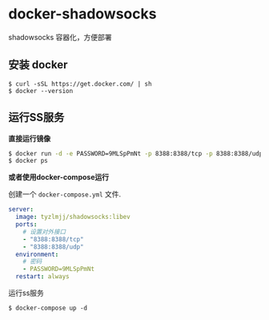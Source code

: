 # docker-shadowsocks

shadowsocks 容器化，方便部署

## 安装 docker

```
$ curl -sSL https://get.docker.com/ | sh
$ docker --version
```

## 运行SS服务

**直接运行镜像**

```bash
$ docker run -d -e PASSWORD=9MLSpPmNt -p 8388:8388/tcp -p 8388:8388/udp --restart always tyzlmjj/shadowsocks:manager
$ docker ps
```

**或者使用docker-compose运行**

创建一个 `docker-compose.yml` 文件.

```yaml
server:
  image: tyzlmjj/shadowsocks:libev
  ports:
    # 设置对外接口
    - "8388:8388/tcp"
    - "8388:8388/udp"
  environment:
    # 密码
    - PASSWORD=9MLSpPmNt
  restart: always
```

运行ss服务
```
$ docker-compose up -d
```
